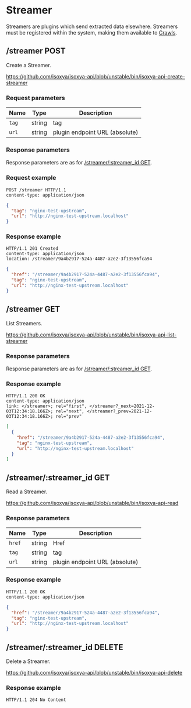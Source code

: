 # Streamer

Streamers are plugins which send extracted data elsewhere. Streamers must be registered within the system, making them available to [Crawls](Crawl.md).


## /streamer POST

Create a Streamer.

https://github.com/isoxya/isoxya-api/blob/unstable/bin/isoxya-api-create-streamer  

### Request parameters

| Name   | Type   | Description                    |
|--------|--------|--------------------------------|
| `tag`  | string | tag                            |
| `url`  | string | plugin endpoint URL (absolute) |

### Response parameters

Response parameters are as for [/streamer/:streamer_id GET](#streamerstreamer_id-get).

### Request example

```http
POST /streamer HTTP/1.1
content-type: application/json
```

```json
{
  "tag": "nginx-test-upstream",
  "url": "http://nginx-test-upstream.localhost"
}
```

### Response example

```http
HTTP/1.1 201 Created
content-type: application/json
location: /streamer/9a4b2917-524a-4487-a2e2-3f13556fca94
```

```json
{
  "href": "/streamer/9a4b2917-524a-4487-a2e2-3f13556fca94",
  "tag": "nginx-test-upstream",
  "url": "http://nginx-test-upstream.localhost"
}
```


## /streamer GET

List Streamers.

https://github.com/isoxya/isoxya-api/blob/unstable/bin/isoxya-api-list-streamer  

### Response parameters

Response parameters are as for [/streamer/:streamer_id GET](#streamerstreamer_id-get).

### Response example

```http
HTTP/1.1 200 OK
content-type: application/json
link: </streamer>; rel="first", </streamer?_next=2021-12-03T12:34:18.166Z>; rel="next", </streamer?_prev=2021-12-03T12:34:18.166Z>; rel="prev"
```

```json
[
  {
    "href": "/streamer/9a4b2917-524a-4487-a2e2-3f13556fca94",
    "tag": "nginx-test-upstream",
    "url": "http://nginx-test-upstream.localhost"
  }
]
```


## /streamer/:streamer_id GET

Read a Streamer.

https://github.com/isoxya/isoxya-api/blob/unstable/bin/isoxya-api-read  

### Response parameters

| Name   | Type   | Description                    |
|--------|--------|--------------------------------|
| `href` | string | Href                           |
| `tag`  | string | tag                            |
| `url`  | string | plugin endpoint URL (absolute) |

### Response example

```http
HTTP/1.1 200 OK
content-type: application/json
```

```json
{
  "href": "/streamer/9a4b2917-524a-4487-a2e2-3f13556fca94",
  "tag": "nginx-test-upstream",
  "url": "http://nginx-test-upstream.localhost"
}
```


## /streamer/:streamer_id DELETE

Delete a Streamer.

https://github.com/isoxya/isoxya-api/blob/unstable/bin/isoxya-api-delete  

### Response example

```http
HTTP/1.1 204 No Content
```
